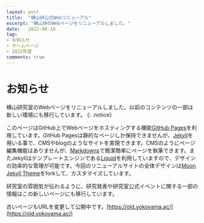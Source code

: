 ```yaml
---
layout: post
title:  "横山研公式Webリニューアル"
excerpt: "横山研のWebページをリニューアルしました。"
date:   2022-08-10
tag:
- お知らせ
- ホームページ
- 2022年度
comments: true
---
```


# お知らせ

横山研究室のWebページをリニューアルしました。以前のコンテンツの一部は新しい環境にも移行しています。
{: .notice}

このページはGitHub上でWebページをホスティングする機能[GitHub Pages](https://docs.github.com/ja/pages/getting-started-with-github-pages/about-github-pages)を利用しています。GitHub Pagesは静的なページしか保持できませんが、[Jekyll](http://jekyllrb-ja.github.io/)を用いる事で、CMSやblogのようなサイトを実現できます。CMSのようにページ編集機能はありませんが、[Markdowns](https://gist.github.com/mignonstyle/083c9e1651d7734f84c99b8cf49d57fa)で簡潔簡単にページを執筆できます。またJekyllはテンプレートエンジンである[Liquid](https://shopify.github.io/liquid/)を利用していますので、デザインの効率的な管理が可能です。今回のリニューアルサイトの全体デザインは[Moon Jekyll Theme](https://github.com/TaylanTatli/Moon)をforkして、カスタマイズしています。

研究室の雰囲気が伝わるように、研究発表や研究室公式イベントに関する一部の情報はこの新しいページにも移行しています。

古いページもURLを変更して公開中です。[https://old.yokoyama.ac/](https://old.yokoyama.ac/)